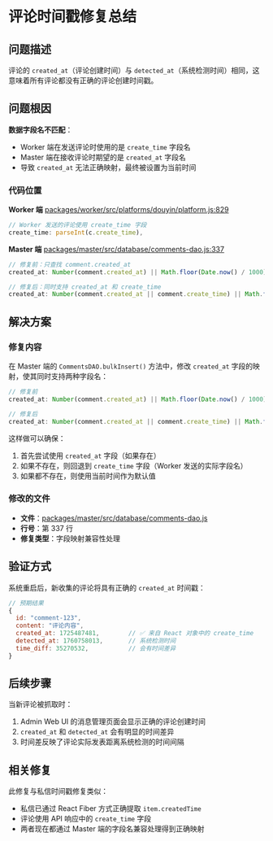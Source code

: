 # 评论时间戳修复总结

## 问题描述
评论的 `created_at`（评论创建时间）与 `detected_at`（系统检测时间）相同，这意味着所有评论都没有正确的评论创建时间戳。

## 问题根因
**数据字段名不匹配**：
- Worker 端在发送评论时使用的是 `create_time` 字段名
- Master 端在接收评论时期望的是 `created_at` 字段名
- 导致 `created_at` 无法正确映射，最终被设置为当前时间

### 代码位置

**Worker 端** [packages/worker/src/platforms/douyin/platform.js:829](../../packages/worker/src/platforms/douyin/platform.js#L829)
```javascript
// Worker 发送的评论使用 create_time 字段
create_time: parseInt(c.create_time),
```

**Master 端** [packages/master/src/database/comments-dao.js:337](../../packages/master/src/database/comments-dao.js#L337)
```javascript
// 修复前：只查找 comment.created_at
created_at: Number(comment.created_at) || Math.floor(Date.now() / 1000),

// 修复后：同时支持 created_at 和 create_time
created_at: Number(comment.created_at || comment.create_time) || Math.floor(Date.now() / 1000),
```

## 解决方案

### 修复内容
在 Master 端的 `CommentsDAO.bulkInsert()` 方法中，修改 `created_at` 字段的映射，使其同时支持两种字段名：

```javascript
// 修复前
created_at: Number(comment.created_at) || Math.floor(Date.now() / 1000),

// 修复后
created_at: Number(comment.created_at || comment.create_time) || Math.floor(Date.now() / 1000),
```

这样做可以确保：
1. 首先尝试使用 `created_at` 字段（如果存在）
2. 如果不存在，则回退到 `create_time` 字段（Worker 发送的实际字段名）
3. 如果都不存在，则使用当前时间作为默认值

### 修改的文件
- **文件**：[packages/master/src/database/comments-dao.js](../../packages/master/src/database/comments-dao.js)
- **行号**：第 337 行
- **修复类型**：字段映射兼容性处理

## 验证方式

系统重启后，新收集的评论将具有正确的 `created_at` 时间戳：

```javascript
// 预期结果
{
  id: "comment-123",
  content: "评论内容",
  created_at: 1725487481,        // ✅ 来自 React 对象中的 create_time
  detected_at: 1760758013,       // 系统检测时间
  time_diff: 35270532,           // 会有时间差异
}
```

## 后续步骤

当新评论被抓取时：
1. Admin Web UI 的消息管理页面会显示正确的评论创建时间
2. `created_at` 和 `detected_at` 会有明显的时间差异
3. 时间差反映了评论实际发表距离系统检测的时间间隔

## 相关修复
此修复与私信时间戳修复类似：
- 私信已通过 React Fiber 方式正确提取 `item.createdTime`
- 评论使用 API 响应中的 `create_time` 字段
- 两者现在都通过 Master 端的字段名兼容处理得到正确映射
